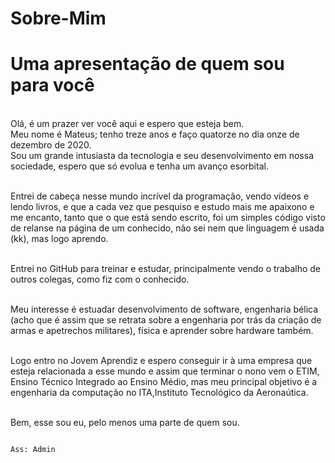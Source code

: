 # Sobre-Mim
 # Uma apresentação de quem sou para você

 <br> Olá, é um prazer ver você aqui e espero que esteja bem.
<br>Meu nome é Mateus; tenho treze anos e faço quatorze no dia onze de dezembro de 2020.
<br> Sou um grande intusiasta da tecnologia e seu desenvolvimento em nossa sociedade, espero que só evolua e tenha um avanço esorbital.

<br>Entrei de cabeça nesse mundo incrível da programação, vendo vídeos e lendo livros, e que a cada vez que pesquiso e estudo mais me apaixono e me encanto, tanto que o que está sendo escrito, foi um simples código visto de relanse na página de um conhecido, não sei nem que linguagem é usada (kk), mas logo aprendo.

<br>Entrei no GitHub para treinar e estudar, principalmente vendo o trabalho de outros colegas, como fiz com o conhecido.

<br>Meu interesse é estuadar desenvolvimento de software, engenharia bélica (acho que é assim que se retrata sobre a engenharia por trás da criação de armas e apetrechos militares), física e aprender sobre hardware também.

<br>Logo entro no Jovem Aprendiz e espero conseguir ir à uma empresa que esteja relacionada a esse mundo e assim que terminar o nono vem o ETIM, Ensino Técnico Integrado ao Ensino Médio, mas meu principal objetivo é a engenharia da computação no ITA,Instituto Tecnológico da Aeronaútica.

<br>Bem, esse sou eu, pelo menos uma parte de quem sou.
                                                                              
                                                                              Ass: Admin
